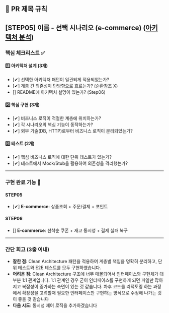 ## :pushpin: PR 제목 규칙
[STEP05] 이름 - 선택 시나리오 (e-commerce)
([아키텍처 분석](https://github.com/seuthootDev/hanghae-plus-backend/blob/step05/docs/%EC%95%84%ED%82%A4%ED%85%8D%EC%B2%98_%EB%B6%84%EC%84%9D.md))
---
### **핵심 체크리스트** :white_check_mark:

#### :one: 아키텍처 설계 (3개)
- [✔] 선택한 아키텍처 패턴이 일관되게 적용되었는가?
- [✔] 계층 간 의존성이 단방향으로 흐르는가? (순환참조 X)
- [] README에 아키텍처 설명이 있는가? (Step06)

#### :two: 핵심 구현 (3개)
- [✔] 비즈니스 로직이 적절한 계층에 위치하는가?
- [✔] 각 시나리오의 핵심 기능이 동작하는가?
- [✔] 외부 기술(DB, HTTP)로부터 비즈니스 로직이 분리되었는가?

#### :three: 테스트 (2개)
- [✔] 핵심 비즈니스 로직에 대한 단위 테스트가 있는가?
- [✔] 테스트에서 Mock/Stub을 활용하여 의존성을 격리했는가?

---
### **구현 완료 기능** :pencil:

#### STEP05
- [✔] **E-commerce**: 상품조회 + 주문/결제 + 포인트

#### STEP06
- [] **E-commerce**: 선착순 쿠폰 + 재고 동시성 + 결제 실패 복구

---
### **간단 회고** (3줄 이내)
- **잘한 점**: Clean Architecture 패턴을 적용하여 계층별 책임을 명확히 분리하고, 단위 테스트와 E2E 테스트를 모두 구현하였습니다.
- **어려운 점**: Clean Architecture 구조에 너무 매몰되어서 인터페이스와 구현체가 대부분 1:1 관계입니다. 1:1 관계인 경우 굳이 인터페이스를 구현하게 되면 파일만 많아지고 복잡성이 증가하는 측면이 있는 것 같습니다. 차후 코드를 리팩토링 하는 과정에서 확장성을 고려할때 필요한 인터페이스만 구현하는 방식으로 수정해 나가는 것이 좋을 것 같습니다
- **다음 시도**: 동시성 제어 로직을 추가하겠습니다